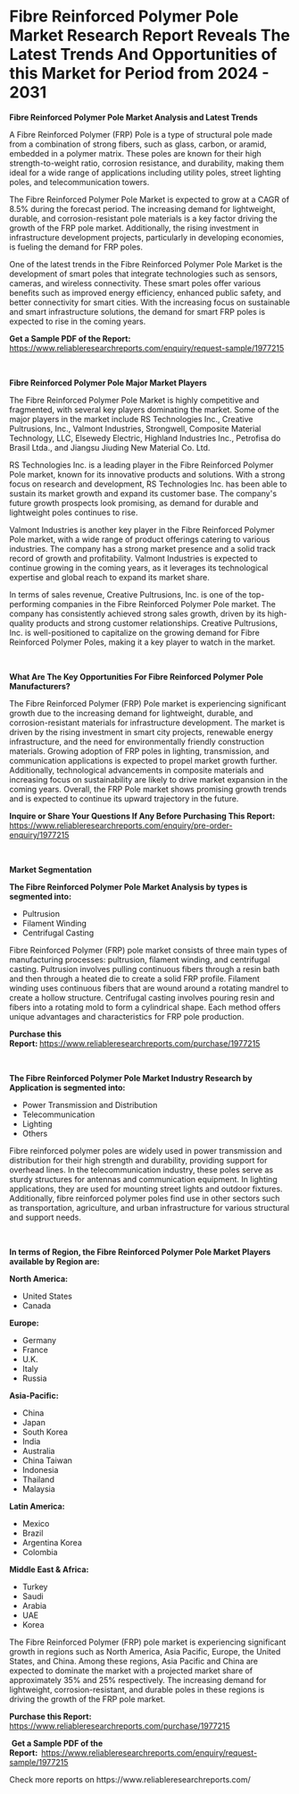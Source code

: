 <p><h1>Fibre Reinforced Polymer Pole Market Research Report Reveals The Latest Trends And Opportunities of this Market for Period from 2024 - 2031</h1></p><p><strong>Fibre Reinforced Polymer Pole Market Analysis and Latest Trends</strong></p>
<p><p>A Fibre Reinforced Polymer (FRP) Pole is a type of structural pole made from a combination of strong fibers, such as glass, carbon, or aramid, embedded in a polymer matrix. These poles are known for their high strength-to-weight ratio, corrosion resistance, and durability, making them ideal for a wide range of applications including utility poles, street lighting poles, and telecommunication towers.</p><p>The Fibre Reinforced Polymer Pole Market is expected to grow at a CAGR of 8.5% during the forecast period. The increasing demand for lightweight, durable, and corrosion-resistant pole materials is a key factor driving the growth of the FRP pole market. Additionally, the rising investment in infrastructure development projects, particularly in developing economies, is fueling the demand for FRP poles.</p><p>One of the latest trends in the Fibre Reinforced Polymer Pole Market is the development of smart poles that integrate technologies such as sensors, cameras, and wireless connectivity. These smart poles offer various benefits such as improved energy efficiency, enhanced public safety, and better connectivity for smart cities. With the increasing focus on sustainable and smart infrastructure solutions, the demand for smart FRP poles is expected to rise in the coming years.</p></p>
<p><strong>Get a Sample PDF of the Report:&nbsp;</strong> <a href="https://www.reliableresearchreports.com/enquiry/request-sample/1977215">https://www.reliableresearchreports.com/enquiry/request-sample/1977215</a></p>
<p>&nbsp;</p>
<p><strong>Fibre Reinforced Polymer Pole Major Market Players</strong></p>
<p><p>The Fibre Reinforced Polymer Pole Market is highly competitive and fragmented, with several key players dominating the market. Some of the major players in the market include RS Technologies Inc., Creative Pultrusions, Inc., Valmont Industries, Strongwell, Composite Material Technology, LLC, Elsewedy Electric, Highland Industries Inc., Petrofisa do Brasil Ltda., and Jiangsu Jiuding New Material Co. Ltd.</p><p>RS Technologies Inc. is a leading player in the Fibre Reinforced Polymer Pole market, known for its innovative products and solutions. With a strong focus on research and development, RS Technologies Inc. has been able to sustain its market growth and expand its customer base. The company's future growth prospects look promising, as demand for durable and lightweight poles continues to rise.</p><p>Valmont Industries is another key player in the Fibre Reinforced Polymer Pole market, with a wide range of product offerings catering to various industries. The company has a strong market presence and a solid track record of growth and profitability. Valmont Industries is expected to continue growing in the coming years, as it leverages its technological expertise and global reach to expand its market share.</p><p>In terms of sales revenue, Creative Pultrusions, Inc. is one of the top-performing companies in the Fibre Reinforced Polymer Pole market. The company has consistently achieved strong sales growth, driven by its high-quality products and strong customer relationships. Creative Pultrusions, Inc. is well-positioned to capitalize on the growing demand for Fibre Reinforced Polymer Poles, making it a key player to watch in the market.</p></p>
<p>&nbsp;</p>
<p><strong>What Are The Key Opportunities For Fibre Reinforced Polymer Pole Manufacturers?</strong></p>
<p><p>The Fibre Reinforced Polymer (FRP) Pole market is experiencing significant growth due to the increasing demand for lightweight, durable, and corrosion-resistant materials for infrastructure development. The market is driven by the rising investment in smart city projects, renewable energy infrastructure, and the need for environmentally friendly construction materials. Growing adoption of FRP poles in lighting, transmission, and communication applications is expected to propel market growth further. Additionally, technological advancements in composite materials and increasing focus on sustainability are likely to drive market expansion in the coming years. Overall, the FRP Pole market shows promising growth trends and is expected to continue its upward trajectory in the future.</p></p>
<p><strong>Inquire or Share Your Questions If Any Before Purchasing This Report:</strong> <a href="https://www.reliableresearchreports.com/enquiry/pre-order-enquiry/1977215">https://www.reliableresearchreports.com/enquiry/pre-order-enquiry/1977215</a></p>
<p>&nbsp;</p>
<p><strong>Market Segmentation</strong></p>
<p><strong>The Fibre Reinforced Polymer Pole Market Analysis by types is segmented into:</strong></p>
<p><ul><li>Pultrusion</li><li>Filament Winding</li><li>Centrifugal Casting</li></ul></p>
<p><p>Fibre Reinforced Polymer (FRP) pole market consists of three main types of manufacturing processes: pultrusion, filament winding, and centrifugal casting. Pultrusion involves pulling continuous fibers through a resin bath and then through a heated die to create a solid FRP profile. Filament winding uses continuous fibers that are wound around a rotating mandrel to create a hollow structure. Centrifugal casting involves pouring resin and fibers into a rotating mold to form a cylindrical shape. Each method offers unique advantages and characteristics for FRP pole production.</p></p>
<p><strong>Purchase this Report:&nbsp;</strong><a href="https://www.reliableresearchreports.com/purchase/1977215">https://www.reliableresearchreports.com/purchase/1977215</a></p>
<p>&nbsp;</p>
<p><strong>The Fibre Reinforced Polymer Pole Market Industry Research by Application is segmented into:</strong></p>
<p><ul><li>Power Transmission and Distribution</li><li>Telecommunication</li><li>Lighting</li><li>Others</li></ul></p>
<p><p>Fibre reinforced polymer poles are widely used in power transmission and distribution for their high strength and durability, providing support for overhead lines. In the telecommunication industry, these poles serve as sturdy structures for antennas and communication equipment. In lighting applications, they are used for mounting street lights and outdoor fixtures. Additionally, fibre reinforced polymer poles find use in other sectors such as transportation, agriculture, and urban infrastructure for various structural and support needs.</p></p>
<p>&nbsp;</p>
<p><strong>In terms of Region, the Fibre Reinforced Polymer Pole Market Players available by Region are:</strong></p>
<p>
    <p> <strong> North America: </strong>
        <ul>
            <li>United States</li>
            <li>Canada</li>
        </ul>
        </p> 
    <p> <strong> Europe: </strong>
        <ul>
            <li>Germany</li>
            <li>France</li>
            <li>U.K.</li>
            <li>Italy</li>
            <li>Russia</li>
        </ul>
        </p> 
    <p> <strong> Asia-Pacific: </strong>
        <ul>
            <li>China</li>
            <li>Japan</li>
            <li>South Korea</li>
            <li>India</li>
            <li>Australia</li>
            <li>China Taiwan</li>
            <li>Indonesia</li>
            <li>Thailand</li>
            <li>Malaysia</li>
        </ul>
        </p> 
    <p> <strong> Latin America: </strong>
        <ul>
            <li>Mexico</li>
            <li>Brazil</li>
            <li>Argentina Korea</li>
            <li>Colombia</li>
        </ul>
        </p> 
    <p> <strong> Middle East & Africa: </strong>
        <ul>
            <li>Turkey</li>
            <li>Saudi</li>
            <li>Arabia</li>
            <li>UAE</li>
            <li>Korea</li>
        </ul>
    </p>
    </p>
<p><p>The Fibre Reinforced Polymer (FRP) pole market is experiencing significant growth in regions such as North America, Asia Pacific, Europe, the United States, and China. Among these regions, Asia Pacific and China are expected to dominate the market with a projected market share of approximately 35% and 25% respectively. The increasing demand for lightweight, corrosion-resistant, and durable poles in these regions is driving the growth of the FRP pole market.</p></p>
<p><strong>Purchase this Report: </strong><a href="https://www.reliableresearchreports.com/purchase/1977215">https://www.reliableresearchreports.com/purchase/1977215</a></p>
<p>&nbsp;<strong>Get a Sample PDF of the Report:&nbsp;&nbsp;</strong><a href="https://www.reliableresearchreports.com/enquiry/request-sample/1977215">https://www.reliableresearchreports.com/enquiry/request-sample/1977215</a></p>
<p><strong></strong></p>
<p>Check more reports on https://www.reliableresearchreports.com/</p>